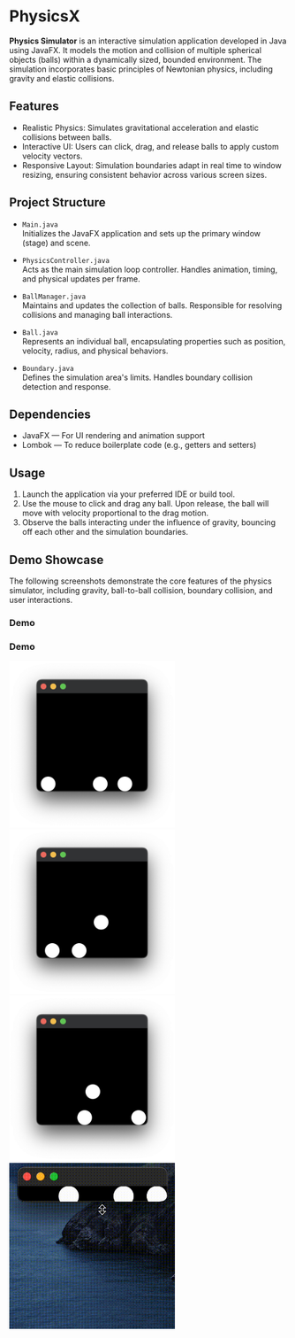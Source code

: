 # PhysicsX

**Physics Simulator** is an interactive simulation application developed in Java using JavaFX. It models the motion and collision of multiple spherical objects (balls) within a dynamically sized, bounded environment. The simulation incorporates basic principles of Newtonian physics, including gravity and elastic collisions.

## Features

- Realistic Physics: Simulates gravitational acceleration and elastic collisions between balls.
- Interactive UI: Users can click, drag, and release balls to apply custom velocity vectors.
- Responsive Layout: Simulation boundaries adapt in real time to window resizing, ensuring consistent behavior across various screen sizes.

## Project Structure

- `Main.java`  
  Initializes the JavaFX application and sets up the primary window (stage) and scene.

- `PhysicsController.java`  
  Acts as the main simulation loop controller. Handles animation, timing, and physical updates per frame.

- `BallManager.java`  
  Maintains and updates the collection of balls. Responsible for resolving collisions and managing ball interactions.

- `Ball.java`  
  Represents an individual ball, encapsulating properties such as position, velocity, radius, and physical behaviors.

- `Boundary.java`  
  Defines the simulation area's limits. Handles boundary collision detection and response.

## Dependencies

- JavaFX — For UI rendering and animation support
- Lombok — To reduce boilerplate code (e.g., getters and setters)

## Usage

1. Launch the application via your preferred IDE or build tool.
2. Use the mouse to click and drag any ball. Upon release, the ball will move with velocity proportional to the drag motion.
3. Observe the balls interacting under the influence of gravity, bouncing off each other and the simulation boundaries.

## Demo Showcase

The following screenshots demonstrate the core features of the physics simulator, including gravity, ball-to-ball collision, boundary collision, and user interactions.

### Demo
### Demo
<img src="demos/1.png" width="300"/> <img src="demos/2.png" width="300"/>  
<img src="demos/3.png" width="300"/> <img src="demos/r4.gif" width="300"/>

